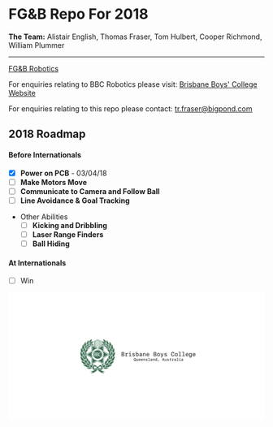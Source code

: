 # **FG&B** Repo For 2018

**The Team:** Alistair English, Thomas Fraser, Tom Hulbert, Cooper Richmond, William Plummer

-------------------------------------------------------------

[FG&B Robotics](https://fg-b.github.io)

For enquiries relating to BBC Robotics please visit:
[Brisbane Boys' College Website](http://www.bbc.qld.edu.au)

For enquiries relating to this repo please contact: tr.fraser@bigpond.com

## 2018 Roadmap
#### Before Internationals
- [x] **Power on PCB** - 03/04/18
- [ ] **Make Motors Move**
- [ ] **Communicate to Camera and Follow Ball**
- [ ] **Line Avoidance & Goal Tracking**
* Other Abilities
    - [ ] **Kicking and Dribbling**
    - [ ] **Laser Range Finders**
    - [ ] **Ball Hiding**

#### At Internationals
- [ ] Win

![](./Docs/Images/BBC.png)
